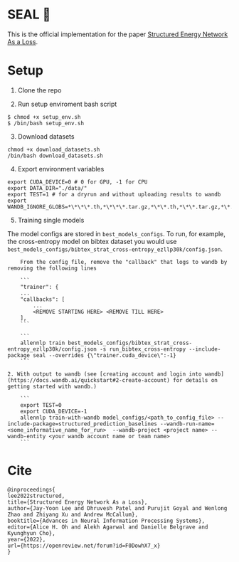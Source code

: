 #  SEAL 🦭

This is the official implementation for the paper [Structured Energy Network As a Loss](https://openreview.net/pdf?id=F0DowhX7_x).


# Setup

1. Clone the repo

2. Run setup enviroment bash script

```
$ chmod +x setup_env.sh
$ /bin/bash setup_env.sh
```


3. Download datasets

```
chmod +x download_datasets.sh
/bin/bash download_datasets.sh
```

4. Export environment variables

```
export CUDA_DEVICE=0 # 0 for GPU, -1 for CPU
export DATA_DIR="./data/"
export TEST=1 # for a dryrun and without uploading results to wandb
export WANDB_IGNORE_GLOBS=*\*\*\*.th,*\*\*\*.tar.gz,*\*\*.th,*\*\*.tar.gz,*\*.th,*\*.tar.gz,*.tar.gz,*.th
```

5. Training single models

The model configs are stored in `best_models_configs`. To run, for example, the cross-entropy model on bibtex dataset you would use `best_models_configs/bibtex_strat_cross-entropy_ezllp30k/config.json`. 


        From the config file, remove the "callback" that logs to wandb by removing the following lines

        ```
        "trainer": {
        ...
        "callbacks": [
            ...
            <REMOVE STARTING HERE> <REMOVE TILL HERE>
        ],
        ```

        ```
        allennlp train best_models_configs/bibtex_strat_cross-entropy_ezllp30k/config.json -s run_bibtex_cross-entropy --include-package seal --overrides {\"trainer.cuda_device\":-1}
        ```

    2. With output to wandb (see [creating account and login into wandb](https://docs.wandb.ai/quickstart#2-create-account) for details on getting started with wandb.)

        ```
        export TEST=0
        export CUDA_DEVICE=-1
        allennlp train-with-wandb model_configs/<path_to_config_file> --include-package=structured_prediction_baselines --wandb-run-name=<some_informative_name_for_run>  --wandb-project <project name> --wandb-entity <your wandb account name or team name> 
        ```



# Cite

```
@inproceedings{
lee2022structured,
title={Structured Energy Network As a Loss},
author={Jay-Yoon Lee and Dhruvesh Patel and Purujit Goyal and Wenlong Zhao and Zhiyang Xu and Andrew McCallum},
booktitle={Advances in Neural Information Processing Systems},
editor={Alice H. Oh and Alekh Agarwal and Danielle Belgrave and Kyunghyun Cho},
year={2022},
url={https://openreview.net/forum?id=F0DowhX7_x}
}
```